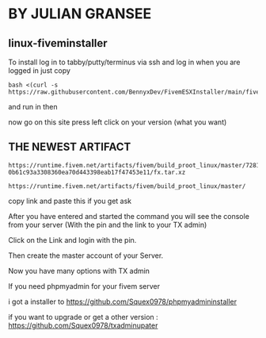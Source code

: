 # BY JULIAN GRANSEE

## linux-fiveminstaller

To install log in to tabby/putty/terminus via ssh and log in when you are logged in just copy

```
bash <(curl -s https://raw.githubusercontent.com/BennyxDev/FivemESXInstaller/main/fiveminstaller.sh)
```

and run in then

now go on this site press left click on your version (what you want)

## THE NEWEST ARTIFACT
```
https://runtime.fivem.net/artifacts/fivem/build_proot_linux/master/7281-0b61c93a3308360ea70d443398eab17f47453e11/fx.tar.xz
```

```
https://runtime.fivem.net/artifacts/fivem/build_proot_linux/master/
```

copy link 
and paste this if you get ask


After you have entered and started the command you will see the console from your server
(With the pin and the link to your TX admin)

Click on the Link and login with the pin.

Then create the master account of your Server.


Now you have many options with TX admin

If you need phpmyadmin for your fivem server 

i got a installer to https://github.com/Squex0978/phpmyadmininstaller

if you want to upgrade or get a other version : https://github.com/Squex0978/txadminupater




